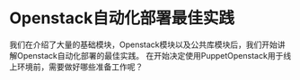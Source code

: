 # Openstack自动化部署最佳实践

我们在介绍了大量的基础模块，Openstack模块以及公共库模块后，我们开始讲解Openstack自动化部署的最佳实践。
在开始决定使用PuppetOpenstack用于线上环境前，需要做好哪些准备工作呢？

